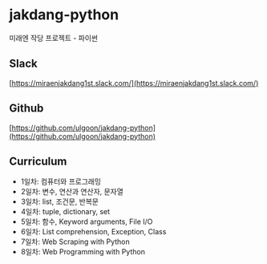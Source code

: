 # jakdang-python

미래엔 작당 프로젝트 - 파이썬

## Slack

[https://miraenjakdang1st.slack.com/](https://miraenjakdang1st.slack.com/)

## Github

[https://github.com/ulgoon/jakdang-python](https://github.com/ulgoon/jakdang-python)

## Curriculum

- 1일차: 컴퓨터와 프로그래밍
- 2일차: 변수, 연산과 연산자, 문자열
- 3일차: list, 조건문, 반복문
- 4일차: tuple, dictionary, set
- 5일차: 함수, Keyword arguments, File I/O
- 6일차: List comprehension, Exception, Class
- 7일차: Web Scraping with Python
- 8일차: Web Programming with Python
